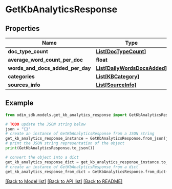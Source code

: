 # GetKbAnalyticsResponse


## Properties

Name | Type | Description | Notes
------------ | ------------- | ------------- | -------------
**doc_type_count** | [**List[DocTypeCount]**](DocTypeCount.md) |  | 
**average_word_count_per_doc** | **float** |  | 
**words_and_docs_added_per_day** | [**List[DailyWordsDocsAdded]**](DailyWordsDocsAdded.md) |  | 
**categories** | [**List[KBCategory]**](KBCategory.md) |  | 
**sources_info** | [**List[SourceInfo]**](SourceInfo.md) |  | 

## Example

```python
from odin_sdk.models.get_kb_analytics_response import GetKbAnalyticsResponse

# TODO update the JSON string below
json = "{}"
# create an instance of GetKbAnalyticsResponse from a JSON string
get_kb_analytics_response_instance = GetKbAnalyticsResponse.from_json(json)
# print the JSON string representation of the object
print(GetKbAnalyticsResponse.to_json())

# convert the object into a dict
get_kb_analytics_response_dict = get_kb_analytics_response_instance.to_dict()
# create an instance of GetKbAnalyticsResponse from a dict
get_kb_analytics_response_from_dict = GetKbAnalyticsResponse.from_dict(get_kb_analytics_response_dict)
```
[[Back to Model list]](../README.md#documentation-for-models) [[Back to API list]](../README.md#documentation-for-api-endpoints) [[Back to README]](../README.md)


